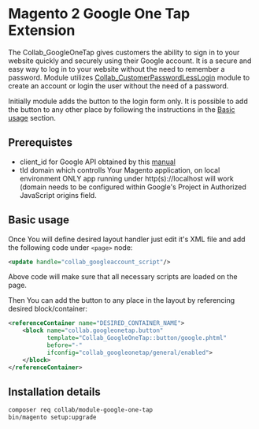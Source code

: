 # Magento 2 Google One Tap Extension

The Collab_GoogleOneTap gives customers the ability to sign in to your website quickly and securely 
using their Google account. It is a secure and easy way to log in to your website without the need
to remember a password. Module utilizes [Collab_CustomerPasswordLessLogin](https://github.com/collabpl/magento2-module-customer-passwordless-login) 
module to create an account or login the user without the need of a password.

Initially module adds the button to the login form only. It is possible to add the button to any other place
by following the instructions in the [Basic usage](#basic-usage) section.


## Prerequistes
- client_id for Google API obtained by this [manual](https://developers.google.com/identity/oauth2/web/guides/get-google-api-clientid)
- tld domain which controlls Your Magento application, on local environment ONLY app running under http(s)://localhost will work (domain needs to be configured within Google's Project in Authorized JavaScript origins field. 


## Basic usage
Once You will define desired layout handler just edit it's XML file and add the following code under `<page>` node:
```xml
<update handle="collab_googleaccount_script"/>
```
Above code will make sure that all necessary scripts are loaded on the page.

Then You can add the button to any place in the layout by referencing desired block/container:
```xml
<referenceContainer name="DESIRED_CONTAINER_NAME">
    <block name="collab.googleonetap.button"
           template="Collab_GoogleOneTap::button/google.phtml"
           before="-"
           ifconfig="collab_googleonetap/general/enabled">
    </block>
</referenceContainer>
```


## Installation details
```bash
composer req collab/module-google-one-tap
bin/magento setup:upgrade
```
